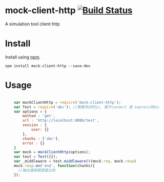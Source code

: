 # mock-client-http  [![Build Status](https://travis-ci.org/blue68/mock-client-http.svg?branch=master)](https://travis-ci.org/blue68/mock-client-http)


A simulation tool client http


# Install

Install using [npm](https://npmjs.org/package/mock-client-http).

```
npm install mock-client-http --save-dev

```

# Usage

```js

    var mockClientHttp = require('mock-client-http');
    var Test = require('abc'); //需要测试的js, 基于connect 或 express的middleware
    var options = {
        method : 'get',
        url : 'http://localhost:8080/test',
        session : {
            user: {}
        },
        chunks : ['abc'],
        error : {}
    }
    var mock = mockClientHttp(options);
    var test = Test({});
    var _middleware = test.middleware()(mock.req, mock.resp)
    mock.resp.on('end', function(chunks){
      //输出值和期望值比较 
    });

```